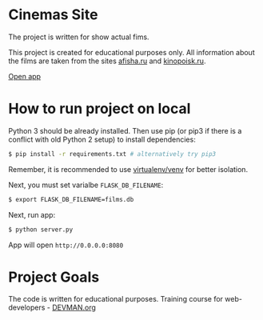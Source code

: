 # Cinemas Site

The project is written for show actual fims.

This project is created for educational purposes only. All information about the films are taken from the sites [afisha.ru]("https://www.afisha.ru/)
and [kinopoisk.ru](https://www.kinopoisk.ru/).

[Open app](https://peaceful-fortress-17177.herokuapp.com/)

# How to run project on local

Python 3 should be already installed. Then use pip (or pip3 if there is a conflict with old Python 2 setup) to install dependencies:

```bash
$ pip install -r requirements.txt # alternatively try pip3
```
Remember, it is recommended to use [virtualenv/venv](https://devman.org/encyclopedia/pip/pip_virtualenv/) for better isolation.

Next, you must set varialbe `FLASK_DB_FILENAME`:

```bash
$ export FLASK_DB_FILENAME=films.db
```

Next, run app:

```bash
$ python server.py
```

App will open `http://0.0.0.0:8080`

# Project Goals

The code is written for educational purposes. Training course for web-developers - [DEVMAN.org](https://devman.org)
